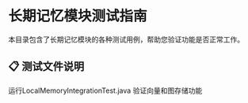 # 长期记忆模块测试指南

本目录包含了长期记忆模块的各种测试用例，帮助您验证功能是否正常工作。

## 📋 测试文件说明

运行LocalMemoryIntegrationTest.java 验证向量和图存储功能
